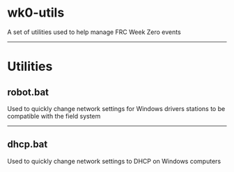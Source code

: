 # wk0-utils
A set of utilities used to help manage FRC Week Zero events
___

# Utilities

robot.bat
---------
Used to quickly change network settings for Windows drivers stations to be compatible with the field system

***

dhcp.bat
--------
Used to quickly change network settings to DHCP on Windows computers
